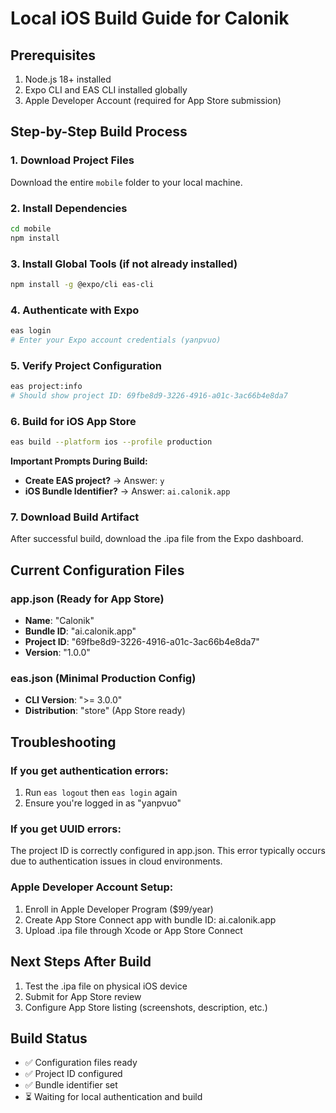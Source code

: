 # Local iOS Build Guide for Calonik

## Prerequisites
1. Node.js 18+ installed
2. Expo CLI and EAS CLI installed globally
3. Apple Developer Account (required for App Store submission)

## Step-by-Step Build Process

### 1. Download Project Files
Download the entire `mobile` folder to your local machine.

### 2. Install Dependencies
```bash
cd mobile
npm install
```

### 3. Install Global Tools (if not already installed)
```bash
npm install -g @expo/cli eas-cli
```

### 4. Authenticate with Expo
```bash
eas login
# Enter your Expo account credentials (yanpvuo)
```

### 5. Verify Project Configuration
```bash
eas project:info
# Should show project ID: 69fbe8d9-3226-4916-a01c-3ac66b4e8da7
```

### 6. Build for iOS App Store
```bash
eas build --platform ios --profile production
```

**Important Prompts During Build:**
- **Create EAS project?** → Answer: `y`
- **iOS Bundle Identifier?** → Answer: `ai.calonik.app`

### 7. Download Build Artifact
After successful build, download the .ipa file from the Expo dashboard.

## Current Configuration Files

### app.json (Ready for App Store)
- **Name**: "Calonik"
- **Bundle ID**: "ai.calonik.app"
- **Project ID**: "69fbe8d9-3226-4916-a01c-3ac66b4e8da7"
- **Version**: "1.0.0"

### eas.json (Minimal Production Config)
- **CLI Version**: ">= 3.0.0"
- **Distribution**: "store" (App Store ready)

## Troubleshooting

### If you get authentication errors:
1. Run `eas logout` then `eas login` again
2. Ensure you're logged in as "yanpvuo"

### If you get UUID errors:
The project ID is correctly configured in app.json. This error typically occurs due to authentication issues in cloud environments.

### Apple Developer Account Setup:
1. Enroll in Apple Developer Program ($99/year)
2. Create App Store Connect app with bundle ID: ai.calonik.app
3. Upload .ipa file through Xcode or App Store Connect

## Next Steps After Build
1. Test the .ipa file on physical iOS device
2. Submit for App Store review
3. Configure App Store listing (screenshots, description, etc.)

## Build Status
- ✅ Configuration files ready
- ✅ Project ID configured
- ✅ Bundle identifier set
- ⏳ Waiting for local authentication and build